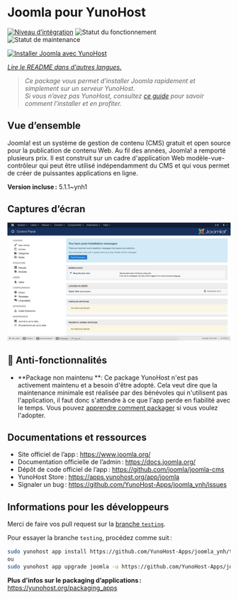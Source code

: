 <!--
Nota bene : ce README est automatiquement généré par <https://github.com/YunoHost/apps/tree/master/tools/readme_generator>
Il NE doit PAS être modifié à la main.
-->

# Joomla pour YunoHost

[![Niveau d’intégration](https://dash.yunohost.org/integration/joomla.svg)](https://dash.yunohost.org/appci/app/joomla) ![Statut du fonctionnement](https://ci-apps.yunohost.org/ci/badges/joomla.status.svg) ![Statut de maintenance](https://ci-apps.yunohost.org/ci/badges/joomla.maintain.svg)

[![Installer Joomla avec YunoHost](https://install-app.yunohost.org/install-with-yunohost.svg)](https://install-app.yunohost.org/?app=joomla)

*[Lire le README dans d'autres langues.](./ALL_README.md)*

> *Ce package vous permet d’installer Joomla rapidement et simplement sur un serveur YunoHost.*  
> *Si vous n’avez pas YunoHost, consultez [ce guide](https://yunohost.org/install) pour savoir comment l’installer et en profiter.*

## Vue d’ensemble

Joomla! est un système de gestion de contenu (CMS) gratuit et open source pour la publication de contenu Web. Au fil des années, Joomla! a remporté plusieurs prix. Il est construit sur un cadre d'application Web modèle-vue-contrôleur qui peut être utilisé indépendamment du CMS et qui vous permet de créer de puissantes applications en ligne.


**Version incluse :** 5.1.1~ynh1

## Captures d’écran

![Capture d’écran de Joomla](./doc/screenshots/screenshot.jpg)

## :red_circle: Anti-fonctionnalités

- **Package non maintenu **: Ce package YunoHost n'est pas activement maintenu et a besoin d'être adopté. Cela veut dire que la maintenance minimale est réalisée par des bénévoles qui n'utilisent pas l'application, il faut donc s'attendre à ce que l'app perde en fiabilité avec le temps. Vous pouvez [apprendre comment packager](https://yunohost.org/packaging_apps_intro) si vous voulez l'adopter.

## Documentations et ressources

- Site officiel de l’app : <https://www.joomla.org/>
- Documentation officielle de l’admin : <https://docs.joomla.org/>
- Dépôt de code officiel de l’app : <https://github.com/joomla/joomla-cms>
- YunoHost Store : <https://apps.yunohost.org/app/joomla>
- Signaler un bug : <https://github.com/YunoHost-Apps/joomla_ynh/issues>

## Informations pour les développeurs

Merci de faire vos pull request sur la [branche `testing`](https://github.com/YunoHost-Apps/joomla_ynh/tree/testing).

Pour essayer la branche `testing`, procédez comme suit :

```bash
sudo yunohost app install https://github.com/YunoHost-Apps/joomla_ynh/tree/testing --debug
ou
sudo yunohost app upgrade joomla -u https://github.com/YunoHost-Apps/joomla_ynh/tree/testing --debug
```

**Plus d’infos sur le packaging d’applications :** <https://yunohost.org/packaging_apps>
